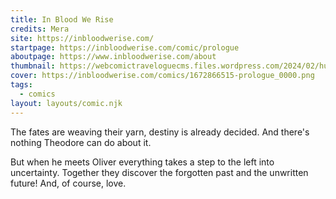 ```yaml
---
title: In Blood We Rise
credits: Mera
site: https://inbloodwerise.com/
startpage: https://inbloodwerise.com/comic/prologue
aboutpage: https://www.inbloodwerise.com/about
thumbnail: https://webcomictraveloguecms.files.wordpress.com/2024/02/hubbox_inblood.png
cover: https://inbloodwerise.com/comics/1672866515-prologue_0000.png
tags:
  - comics
layout: layouts/comic.njk
---
```


The fates are weaving their yarn, destiny is already decided.
And there's nothing Theodore can do about it.

But when he meets Oliver everything takes a step to the left into uncertainty. 
Together they discover the forgotten past and the unwritten future!
And, of course, love.